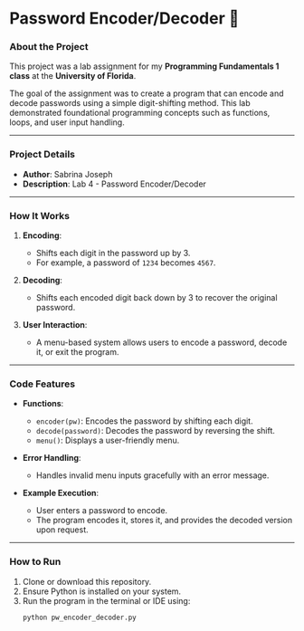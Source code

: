 # Password Encoder/Decoder 🔐  

### About the Project  
This project was a lab assignment for my **Programming Fundamentals 1 class** at the **University of Florida**.  

The goal of the assignment was to create a program that can encode and decode passwords using a simple digit-shifting method. This lab demonstrated foundational programming concepts such as functions, loops, and user input handling.

---

### Project Details  
- **Author**: Sabrina Joseph  
- **Description**: Lab 4 - Password Encoder/Decoder  

---

### How It Works  
1. **Encoding**:  
   - Shifts each digit in the password up by 3.  
   - For example, a password of `1234` becomes `4567`.  

2. **Decoding**:  
   - Shifts each encoded digit back down by 3 to recover the original password.  

3. **User Interaction**:  
   - A menu-based system allows users to encode a password, decode it, or exit the program.  

---

### Code Features  
- **Functions**:  
  - `encoder(pw)`: Encodes the password by shifting each digit.  
  - `decode(password)`: Decodes the password by reversing the shift.  
  - `menu()`: Displays a user-friendly menu.  

- **Error Handling**:  
  - Handles invalid menu inputs gracefully with an error message.  

- **Example Execution**:  
   - User enters a password to encode.  
   - The program encodes it, stores it, and provides the decoded version upon request.  

---

### How to Run  
1. Clone or download this repository.  
2. Ensure Python is installed on your system.  
3. Run the program in the terminal or IDE using:  
   ```bash
   python pw_encoder_decoder.py
